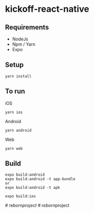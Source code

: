 # kickoff-react-native

## Requirements

- NodeJs
- Npm / Yarn
- Expo

## Setup

```
yarn install
```

## To run

iOS

```
yarn ios
```

Android

```
yarn android
```

Web

```
yarn web
```

## Build

```
expo build:android
expo build:android -t app-bundle
or
expo build:android -t apk

expo build:ios
```
#   r e b o r n _ p r o j e c t  
 #   r e b o r n _ p r o j e c t  
 